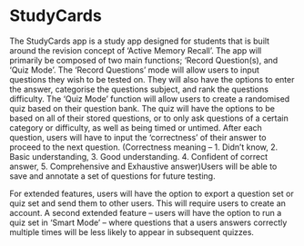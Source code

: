 # StudyCards

The StudyCards app is a study app designed for students that is built around the revision concept of ‘Active Memory Recall’. The app will primarily be composed of two main functions; ‘Record Question(s), and ‘Quiz Mode’. The ‘Record Questions’ mode will allow users to input questions they wish to be tested on. They will also have the options to enter the answer, categorise the questions subject, and rank the questions difficulty. The ‘Quiz Mode’ function will allow users to create a randomised quiz based on their question bank. The quiz will have the options to be based on all of their stored questions, or to only ask questions of a certain category or difficulty, as well as being timed or untimed. After each question, users will have to input the ‘correctness’ of their answer to proceed to the next question. (Correctness meaning – 1. Didn’t know, 2. Basic understanding, 3. Good understanding. 4. Confident of correct answer, 5. Comprehensive and Exhaustive answer)Users will be able to save and annotate a set of questions for future testing.

For extended features, users will have the option to export a question set or quiz set and send them to other users. This will require users to create an account.
A second extended feature – users will have the option to run a quiz set in ‘Smart Mode’ – where questions that a users answers correctly multiple times will be less likely to appear in subsequent quizzes.
